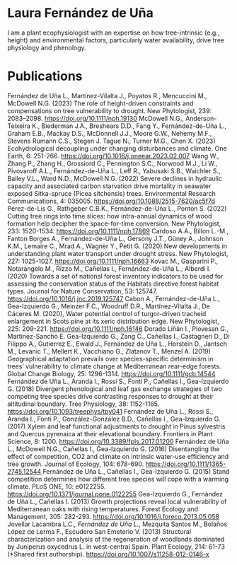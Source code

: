 # Laura Fernández de Uña
I am a plant ecophysiologist with an expertise on how tree-intrinsic (e.g., height) and environmental factors, particularly water availability, drive tree physiology and phenology. 
# Publications
Fernández de Uña L., Martínez-Vilalta J., Poyatos R., Mencuccini M., McDowell N.G. (2023) The role of height-driven constraints and compensations on tree vulnerability to drought. New Phytologist, 239: 2083–2098. https://doi.org/10.1111/nph.19130
McDowell N.G., Anderson-Teixeira K., Biederman J.A., Breshears D.D., Fang Y., Fernández-de-Uña L., Graham E.B., Mackay D.S., McDonnell J.J., Moore G.W., Nehemy M.F., Stevens Rumann C.S., Stegen J. Tague N., Turner M.G., Chen X. (2023) Ecohydrological decoupling under changing disturbances and climate. One Earth, 6: 251-266. https://doi.org/10.1016/j.oneear.2023.02.007
Wang W., Zhang P., Zhang H., Grossiord C., Pennington S.C., Norwood M.J., Li W., Pivovaroff A.L., Fernández-de-Uña L., Leff R., Yabusaki S.B., Waichler S., Bailey V.L., Ward N.D., McDowell N.G. (2022) Severe declines in hydraulic capacity and associated carbon starvation drive mortality in seawater exposed Sitka-spruce (Picea sitchensis) trees. Environmental Research Communications, 4: 035005. https://doi.org/10.1088/2515-7620/ac5f7d
Pérez-de-Lis G., Rathgeber C.B.K., Fernández-de-Uña L., Ponton S. (2022) Cutting tree rings into time slices: how intra-annual dynamics of wood formation help decipher the space-for-time conversion. New Phytologist, 233: 1520-1534. https://doi.org/10.1111/nph.17869
Cardoso A.A., Billon L.-M., Fanton Borges A., Fernández-de-Uña L., Gersony J.T., Güney A., Johnson K.M., Lemaire C., Mrad A., Wagner Y., Petit G. (2020) New developments in understanding plant water transport under drought stress. New Phytologist, 227: 1025-1027. https://doi.org/10.1111/nph.16663
Kovac M., Gasparini P., Notarangelo M., Rizzo M., Cañellas I., Fernández-de-Uña L., Alberdi I. (2020) Towards a set of national forest inventory indicators to be used for assessing the conservation status of the Habitats directive forest habitat types. Journal for Nature Conservation, 53: 125747. https://doi.org/10.1016/j.jnc.2019.125747
Cabon A., Fernández-de-Uña L., Gea-Izquierdo G., Meinzer F.C., Woodruff D.R., Martínez-Vilalta J., De Cáceres M. (2020), Water potential control of turgor-driven tracheid enlargement in Scots pine at its xeric distribution edge. New Phytologist, 225: 209-221. https://doi.org/10.1111/nph.16146
Dorado Liñán I., Piovesan G., Martínez-Sancho E. Gea-Izquierdo G., Zang C., Cañellas I., Castagneri D., Di Filippo A., Gutierrez E., Ewald J., Fernández de Uña L., Horstein D., Jantsch M., Levanic T., Mellert K., Vacchiano G., Zlatanov T., Menzel A. (2019) Geographical adaptation prevails over species-specific determinism in trees’ vulnerability to climate change at Mediterranean rear-edge forests. Global Change Biology, 25: 1296-1314. https://doi.org/10.1111/gcb.14544
Fernández de Uña L., Aranda I., Rossi S., Fonti P., Cañellas I., Gea-Izquierdo G. (2018) Divergent phenological and leaf gas exchange strategies of two competing tree species drive contrasting responses to drought at their altitudinal boundary. Tree Physiology, 38: 1152-1165. https://doi.org/10.1093/treephys/tpy041
Fernández de Uña L., Rossi S., Aranda I., Fonti P., González-González B.D., Cañellas I., Gea-Izquierdo G.  (2017) Xylem and leaf functional adjustments to drought in Pinus sylvestris and Quercus pyrenaica at their elevational boundary. Frontiers in Plant Science, 8: 1200. https://doi.org/10.3389/fpls.2017.01200
Fernández de Uña L., McDowell N.G., Cañellas I., Gea-Izquierdo G. (2016) Disentangling the effect of competition, CO2 and climate on intrinsic water-use efficiency and tree growth. Journal of Ecology, 104: 678-690. https://doi.org/10.1111/1365-2745.12544
Fernández de Uña L., Cañellas I., Gea-Izquierdo G. (2015) Stand competition determines how different tree species will cope with a warming climate. PLoS ONE, 10: e0122255. https://doi.org/10.1371/journal.pone.0122255
Gea-Izquierdo G., Fernández de Uña L., Cañellas I.  (2013) Growth projections reveal local vulnerability of Mediterranean oaks with rising temperatures. Forest Ecology and Management, 305: 282-293. https://doi.org/10.1016/j.foreco.2013.05.058
Jovellar Lacambra L.C.*, Fernández de Uña L.*, Mezquita Santos M., Bolaños López de Lerma F., Escudero San Emeterio V.  (2013) Structural characterization and analysis of the regeneration of woodlands dominated by Juniperus oxycedrus L. in west-central Spain. Plant Ecology, 214: 61-73 (*Shared first authorship). https://doi.org/10.1007/s11258-012-0146-x

